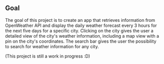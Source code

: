 ## Goal

The goal of this project is to create an app that retrieves information from OpenWeather API and 
display the daily weather forecast every 3 hours for the next five days for a specific city. 
Clicking on the city gives the user a detailed view of the city's weather information, 
including a map view with a pin on the city's coordinates. The search bar gives the user the
possibility to search for weather information for any city.

(This project is still a work in progress :D)
